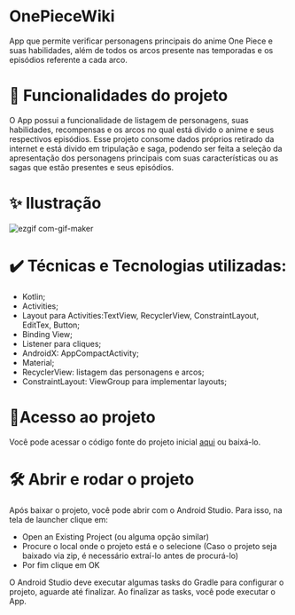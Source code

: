 # OnePieceWiki
App que permite verificar personagens principais do anime One Piece e suas habilidades, além de todos os arcos presente nas temporadas e os episódios referente a cada arco.

# 🔨 Funcionalidades do projeto
O App possui a funcionalidade de listagem de personagens, suas habilidades, recompensas e os arcos no qual está divido o anime e seus respectivos episódios.
Esse projeto consome dados próprios retirado da internet e está divido em tripulação e saga, podendo ser feita a seleção da apresentação dos personagens principais com suas características ou  as sagas que estão presentes e seus episódios.
 
# ✨ Ilustração

![ezgif com-gif-maker](https://user-images.githubusercontent.com/98789294/198398070-8cf6d299-9524-4ee4-919e-f6371f8e8d1e.gif)

# ✔️ Técnicas e Tecnologias utilizadas:

* Kotlin;
* Activities;
* Layout para Activities:TextView, RecyclerView, ConstraintLayout, EditTex, Button;
* Binding View;
* Listener para cliques;
* AndroidX: AppCompactActivity;
* Material;
* RecyclerView: listagem das personagens e arcos;
* ConstraintLayout: ViewGroup para implementar layouts;

# 📂Acesso ao projeto
Você pode acessar o código fonte do projeto inicial [aqui](https://github.com/lueny-dantas/OnePieceWiki/) ou baixá-lo.


# 🛠️ Abrir e rodar o projeto
Após baixar o projeto, você pode abrir com o Android Studio. Para isso, na tela de launcher clique em:

* Open an Existing Project (ou alguma opção similar)
* Procure o local onde o projeto está e o selecione (Caso o projeto seja baixado via zip, é necessário extraí-lo antes de procurá-lo)
* Por fim clique em OK

O Android Studio deve executar algumas tasks do Gradle para configurar o projeto, aguarde até finalizar. Ao finalizar as tasks, você pode executar o App.
